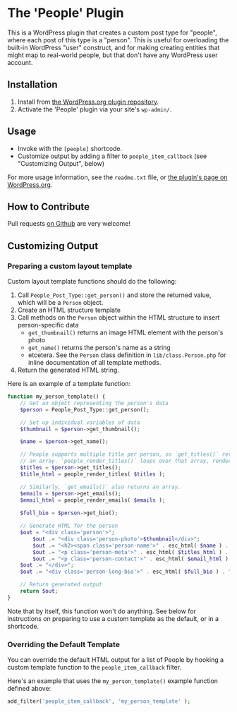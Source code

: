 # The 'People' Plugin #

This is a WordPress plugin that creates a custom post type for "people", where each post of this type is a "person". This is useful for overloading the built-in WordPress "user" construct, and for making creating entities that might map to real-world people, but that don't have any WordPress user account.

## Installation ##

1. Install from [the WordPress.org plugin repository](TBD).
2. Activate the 'People' plugin via your site's `wp-admin/`.

## Usage ##

* Invoke with the `[people]` shortcode.
* Customize output by adding a filter to `people_item_callback` (see "Customizing Output", below)

For more usage information, see the `readme.txt` file, or [the plugin's page on WordPress.org](TBD).

## How to Contribute ##

Pull requests [on Github](https://github.com/rocketlift/wp-people-plugin/) are very welcome!

## Customizing Output ##

### Preparing a custom layout template ###

Custom layout template functions should do the following:

1. Call `People_Post_Type::get_person()` and store the returned value, which will be a `Person` object.
2. Create an HTML structure template
3. Call methods on the `Person` object within the HTML structure to insert person-specific data
	- `get_thumbnail()` returns an image HTML element with the person's photo
	- `get_name()` returns the person's name as a string
	- etcetera. See the `Person` class definition in `lib/class.Person.php` for inline documentation of all template methods.
4. Return the generated HTML string.

Here is an example of a template function:

```php
function my_person_template() {	
	// Get an object representing the person's data
	$person = People_Post_Type::get_person(); 

	// Set up individual variables of data
	$thumbnail = $person->get_thumbnail();

	$name = $person->get_name();

	// People supports multiple title per person, so `get_titles()` returns
	// an array. `people_render_titles()` loops over that array, rendering HTML.
	$titles = $person->get_titles();
	$title_html = people_render_titles( $titles );

	// Similarly, `get_emails()` also returns an array.
	$emails = $person->get_emails();
	$email_html = people_render_emails( $emails );
	
	$full_bio = $person->get_bio();

	// Generate HTML for the person
	$out = "<div class='person'>";
		$out .= "<div class='person-photo'>$thumbnail</div>";
		$out .= "<h2><span class='person-name'>" . esc_html( $name ) . "</span></h2>";
		$out .= "<p class='person-meta'>" . esc_html( $titles_html ) . "</p>";
		$out .= "<p class='person-contact'>" . esc_html( $email_html ) . "</p>";
	$out .= "</div>";
	$out .= "<div class='person-long-bio'>" . esc_html( $full_bio ) . "</div>";

	// Return generated output	
	return $out;
}
```

Note that by itself, this function won't do anything. See below for instructions on preparing to use a custom template as the default, or in a shortcode.

### Overriding the Default Template ###

You can override the default HTML output for a list of People by hooking a custom template function to the `people_item_callback` filter.

Here's an example that uses the `my_person_template()` example function defined above:

```php
add_filter('people_item_callback', 'my_person_template' );
```
